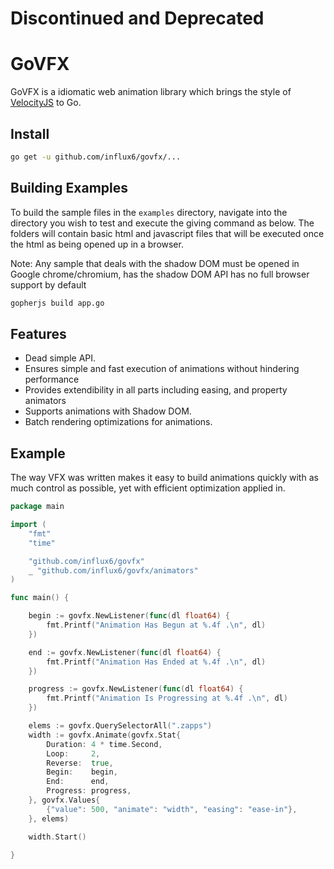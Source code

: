 # Discontinued and Deprecated

# GoVFX
 GoVFX is a idiomatic web animation library which brings the style of [VelocityJS](https://julian.com/research/velocity/) to Go.

## Install

  ```bash
go get -u github.com/influx6/govfx/...
  ```


## Building Examples
  To build the sample files in the `examples` directory, navigate into the
  directory you wish to test and execute the giving command as below.
  The folders will contain basic html and javascript files that will be
  executed once the html as being opened up in a browser.

  Note: Any sample that deals with the shadow DOM must be opened in Google chrome/chromium, has the shadow DOM API has no full browser support by default

  ```bash
gopherjs build app.go
  ```

## Features

  - Dead simple API.
  - Ensures simple and fast execution of animations without hindering performance
  - Provides extendibility in all parts including easing, and property animators
  - Supports animations with Shadow DOM.
  - Batch rendering optimizations for animations.


## Example
  The way VFX was written makes it easy to build animations quickly with as much
  control as possible, yet with efficient optimization applied in.

```go
package main

import (
	"fmt"
	"time"

	"github.com/influx6/govfx"
	_ "github.com/influx6/govfx/animators"
)

func main() {

	begin := govfx.NewListener(func(dl float64) {
		fmt.Printf("Animation Has Begun at %.4f .\n", dl)
	})

	end := govfx.NewListener(func(dl float64) {
		fmt.Printf("Animation Has Ended at %.4f .\n", dl)
	})

	progress := govfx.NewListener(func(dl float64) {
		fmt.Printf("Animation Is Progressing at %.4f .\n", dl)
	})

	elems := govfx.QuerySelectorAll(".zapps")
	width := govfx.Animate(govfx.Stat{
		Duration: 4 * time.Second,
		Loop:     2,
		Reverse:  true,
		Begin:    begin,
		End:      end,
		Progress: progress,
	}, govfx.Values{
		{"value": 500, "animate": "width", "easing": "ease-in"},
	}, elems)

	width.Start()

}

```
